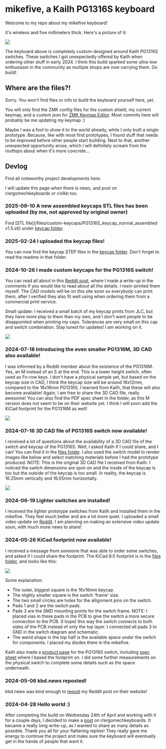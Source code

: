# mikefive, a Kailh PG1316S keyboard

Welcome to my repo about my mikefive keyboard! 

It's wireless and five millimeters thick. Here's a picture of it:

![](images/mikefive%20done2.jpg)

The keyboard above is completely custom-designed around Kailh PG1316S switches. 
These switches I got unexpectedly offered by Kailh when ordering other stuff in early 2024. 
I think this build sparked some ultra-low enthusiasm in the community as multiple shops are now carrying them. Go build! 

## Where are the files?!

Sorry. You won't find files or info to build the keyboard yourself here, yet. 

You will only find the ZMK config files for the custom shield, my current keymap, and a custom json for [ZMK Keymap Editor](https://nickcoutsos.github.io/keymap-editor/). 
Most commits here will probably be me updating my keymap :)

Maybe I was a fool to show it to the world already, while I only built a single prototype. 
Because, like with most first prototypes, I found stuff that needs to be improved before other people start building. 
Next to that, another unexpected opportunity arose, which I will definitely scream from the rooftops about when it's more concrete...

## Devlog

Find all noteworthy project developments here. 

I will update this page when there is news, and post on r/ergomechkeyboards or r/olkb too.

### 2025-09-10 A new assembled keycaps STL files has been uploaded (by me, not approved by original owner)
Find [STL file](/files/custom-keycaps/PG1316S_keycap_normal_assembled v1.5.stl) under [keycap folder](/files/custom-keycaps/).

### 2025-02-24 I uploaded the keycap files!
You can now find the keycap STEP files in the [keycap folder](/files/custom-keycaps). Don't forget to read the readme in that folder.

### 2024-10-26 I made custom keycaps for the PG1316S switch!
You can read all about in this [Reddit post](https://www.reddit.com/r/ErgoMechKeyboards/comments/1gcibfw/custom_keycaps_for_the_ultralow_kailh_pg1316s/), where I made a write-up in the comments if you would like to read about all the details. I resin-printed them myself. The CAD models will be on this site soon so everybody can print them, after I verified they also fit well using when ordering them from a commercial print service.

Small update: I received a small batch of my keycap prints from JLC, but they have more play to them than my own, and I don't want people to be disappointed when printing my caps. Tolerances are very small on this cap and switch combination. Stay tuned for updates! I am working on it.

![](images/mikefivekeycap%20flats.jpg)

### 2024-07-18 Introducing the even smaller PG1316M, 3D CAD also available!
I was informed by a Reddit member about the existence of the PG1316M. Yes, an M instead of an S at the end. This is a lower height switch, often used as Fn-row keys. I don't have a physical sample yet, but based on the keycap size in CAD, I think the keycap size will be around 16x12mm, compared to the 16x16mm PG1316S. I learned from Kailh, that these will also become available! Again, I am free to share the 3D CAD file, really awesome! You can also find the PDF spec sheet in the folder, as this M version does not seem to be on their website yet. I think I will soon add the KiCad footprint for the PG1316M as well!

![](images/PG1316SnMwcap.png)

### 2024-07-16 3D CAD file of PG1316S switch now available!
I received a lot of questions about the availability of a 3D CAD file of the switch and keycap of the PG1316S. Well, I asked Kailh if I could share, and I can! You can find it in the [files folder](/files). I also used the switch model to render images like below and select matching materials before I had the prototype produced. NOTE: This is the original 3D CAD file I received from Kailh. I noticed the switch dimensions are spot-on and the inside of the keycap is too but the outside of the keycap is too small. In reality, the keycap is 16.25mm vertically and 16.05mm horizontally.

![](images/mikefive%20Rendering%20Front.jpg)

### 2024-06-19 Lighter switches are installed!
I received the lighter prototype switches from Kailh and installed them in the mikefive. They feel much better and are a lot more quiet. I uploaded a small video update on [Reddit](https://www.reddit.com/r/olkb/comments/1djruze/new_lighter_kailh_pg1316s_switches_in_the_mikefive/). I am planning on making an extensive video update soon, with much more news to share!

### 2024-05-26 KiCad footprint now available!
I received a message from someone that was able to order some switches, and asked if I could share the footprint. The KiCad 8.0 footprint is in the [files folder](/files), and looks like this:

![](images/PG1316S_footprint_mikeholscher.png)

Some explanation:
- The outer, biggest square is the 16x16mm keycap.
- The slighty smaller square is the switch 'frame' size.
- The two small circles are holes for the allignment pins on the switch.
- Pads 1 and 2 are the switch pads.
- Pads 3 are the SMD mounting points for the switch frame. NOTE: I placed vias in these pads in the PCB to give the switch a more secure connection to the PCB. (I hope) this way the switch connects to both sides of the PCB instead of only the top layer. I connected all pads 3 to GND in the switch diagram and schematic.
- The weird shape in the top half is the available space under the switch for components. I placed my diodes there in the mikefive.

Kailh also made a [product page](https://www.kailhswitch.com/mechanical-keyboard-switches/kailh-ultra-thin-notebook-switch.html) for the PG1316S switch, including [spec sheet](https://www.kailhswitch.com/uploads/15927/files/CPG1316S01D02-data-sheet.pdf?rnd=569) where I based the footprint on. I did some further measurements on the physical switch to complete some details such as the space underneath.

### 2024-05-06 kbd.news reposted!
kbd.news was kind enough to [repost](https://kbd.news/Mikefive-a-Kailh-PG1316S-keyboard-2366.html) my Reddit post on their website!


### 2024-04-28 Hello world :)
After completing the build on Wednesday 24th of April and working with it for a couple days, I decided to make a [post](https://www.reddit.com/r/ErgoMechKeyboards/comments/1cfg3vr/mikefive_a_kailh_pg1316_keyboard/) on r/ergomechkeyboards. 
It became a really long write-up, as I wanted to share as many details as possible.
Thank you all for your flattering replies! They really gave me energy to continue the project and make sure the keyboard will eventually get in the hands of people that want it.

